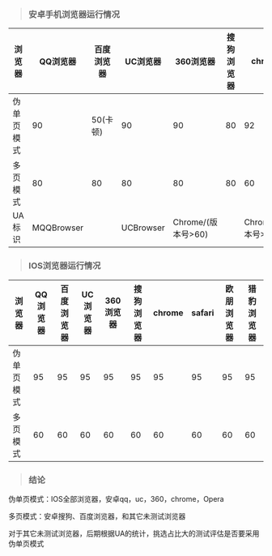 > ### 安卓手机浏览器运行情况

 
 
浏览器 |QQ浏览器 | 百度浏览器 | UC浏览器 | 360浏览器 | 搜狗浏览器 | chrome | 魅族自带浏览器 | 欧朋浏览器
---|---|---|---|---|---|---|---|---|
伪单页模式 | 90 | 50(卡顿) | 90 | 90 |  80| 92 | 90 | 90
多页模式 | 80 | 80 | 80 | 80 | 80 | 60 |  80 | 60 |
UA标识 | MQQBrowser |  | UCBrowser | Chrome/(版本号>60) |  | Chrome/(版本号>60) | MZBrowser | OPR




> ### IOS浏览器运行情况

浏览器 | QQ浏览器 | 百度浏览器 | UC浏览器 | 360浏览器 | 搜狗浏览器 | chrome | safari | 欧朋浏览器 | 猎豹浏览器 | 
---|---|---|---|---|---|---|---|---|---|
伪单页模式 | 95 | 95 | 95 | 95 |  95| 95 | 95 | 95 | 95
多页模式 | 60 | 60 | 60 | 60 | 60 | 60 |  60 | 60 | 60

> ### 结论

伪单页模式：IOS全部浏览器，安卓qq，uc，360，chrome，Opera

多页模式：安卓搜狗、百度浏览器，和其它未测试浏览器

对于其它未测试浏览器，后期根据UA的统计，挑选占比大的测试评估是否要采用伪单页模式